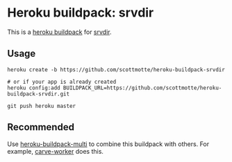 # Heroku buildpack: srvdir

This is a [heroku buildpack](https://devcenter.heroku.com/articles/buildpacks) for [srvdir](http://srvdir.net).

## Usage

```
heroku create -b https://github.com/scottmotte/heroku-buildpack-srvdir

# or if your app is already created
heroku config:add BUILDPACK_URL=https://github.com/scottmotte/heroku-buildpack-srvdir.git

git push heroku master
```

## Recommended

Use [heroku-buildpack-multi](https://github.com/ddollar/heroku-buildpack-multi) to combine this buildpack with others. For example, [carve-worker](http://github.com/scottmotte/carve-worker) does this.



